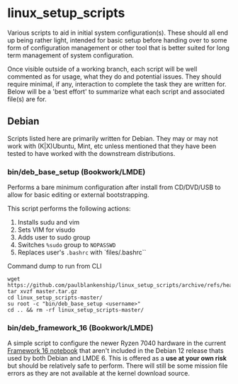# linux_setup_scripts
Various scripts to aid in initial system configuration(s).  These should all end up being rather light, intended for basic setup before handing over to some form of configuration management or other tool that is better suited for long term management of system configuration.

Once visible outside of a working branch, each script will be well commented as for usage, what they do and potential issues.  They should require minimal, if any, interaction to complete the task they are written for.  Below will be a 'best effort' to summarize what each script and associated file(s) are for.

## Debian
Scripts listed here are primarily written for Debian.  They may or may not work with (K|X)Ubuntu, Mint, etc unless mentioned that they have been tested to have worked with the downstream distributions.

### bin/deb_base_setup (Bookwork/LMDE)
Performs a bare minimum configuration after install from CD/DVD/USB to allow for basic editing or external bootstrapping.

This script performs the following actions:

1. Installs sudu and vim
2. Sets VIM for visudo
3. Adds user to sudo group
4. Switches `%sudo` group to `NOPASSWD`
5. Replaces user's `.bashrc` with `files/.bashrc``

Command dump to run from CLI
```
wget https://github.com/paulblankenship/linux_setup_scripts/archive/refs/heads/master.tar.gz
tar xvzf master.tar.gz
cd linux_setup_scripts-master/
su root -c "bin/deb_base_setup <username>"
cd .. && rm -rf linux_setup_scripts-master/
```

### bin/deb_framework_16 (Bookwork/LMDE)
A simple script to configure the newer Ryzen 7040 hardware in the current [Framework 16 notebook](https://frame.work/products/laptop16-diy-amd-7040) that aren't included in the Debian 12 release thats used by both Debian and LMDE 6.  This is offered as a **use at your own risk** but should be relatively safe to perform.  There will still be some mission file errors as they are not available at the kernel download source.
